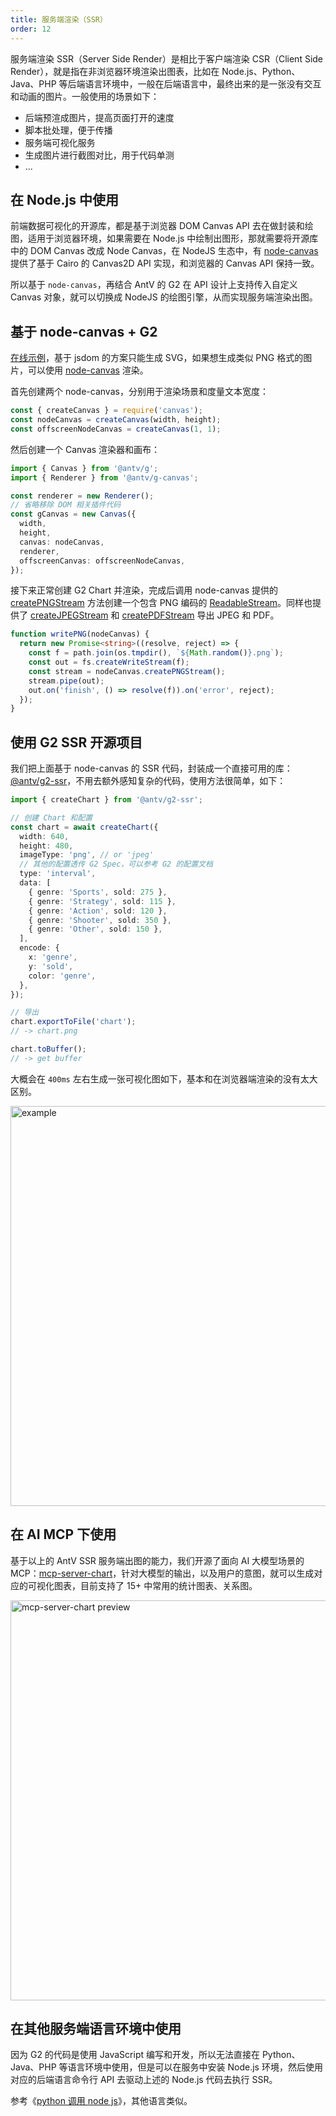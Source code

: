 ```yaml
---
title: 服务端渲染（SSR）
order: 12
---
```


服务端渲染 SSR（Server Side Render）是相比于客户端渲染 CSR（Client Side Render），就是指在非浏览器环境渲染出图表，比如在 Node.js、Python、Java、PHP 等后端语言环境中，一般在后端语言中，最终出来的是一张没有交互和动画的图片。一般使用的场景如下：

- 后端预渲成图片，提高页面打开的速度
- 脚本批处理，便于传播
- 服务端可视化服务
- 生成图片进行截图对比，用于代码单测
- ...

## 在 Node.js 中使用

前端数据可视化的开源库，都是基于浏览器 DOM Canvas API 去在做封装和绘图，适用于浏览器环境，如果需要在 Node.js 中绘制出图形，那就需要将开源库中的 DOM Canvas 改成 Node Canvas，在 NodeJS 生态中，有 [node-canvas](https://github.com/Automattic/node-canvas) 提供了基于 Cairo 的 Canvas2D API 实现，和浏览器的 Canvas API 保持一致。

所以基于 `node-canvas`，再结合 AntV 的 G2 在 API 设计上支持传入自定义 Canvas 对象，就可以切换成 NodeJS 的绘图引擎，从而实现服务端渲染出图。


## 基于 node-canvas + G2

[在线示例](https://stackblitz.com/edit/stackblitz-starters-evrvef?file=index.js)，基于 jsdom 的方案只能生成 SVG，如果想生成类似 PNG 格式的图片，可以使用 [node-canvas](https://github.com/Automattic/node-canvas) 渲染。

首先创建两个 node-canvas，分别用于渲染场景和度量文本宽度：

```ts
const { createCanvas } = require('canvas');
const nodeCanvas = createCanvas(width, height);
const offscreenNodeCanvas = createCanvas(1, 1);
```

然后创建一个 Canvas 渲染器和画布：

```ts
import { Canvas } from '@antv/g';
import { Renderer } from '@antv/g-canvas';

const renderer = new Renderer();
// 省略移除 DOM 相关插件代码
const gCanvas = new Canvas({
  width,
  height,
  canvas: nodeCanvas,
  renderer,
  offscreenCanvas: offscreenNodeCanvas,
});
```

接下来正常创建 G2 Chart 并渲染，完成后调用 node-canvas 提供的 [createPNGStream](https://github.com/Automattic/node-canvas#canvascreatepngstream) 方法创建一个包含 PNG 编码的 [ReadableStream](https://nodejs.org/api/stream.html#stream_class_stream_readable)。同样也提供了 [createJPEGStream](https://github.com/Automattic/node-canvas#canvascreatejpegstream) 和 [createPDFStream](https://github.com/Automattic/node-canvas#canvascreatepdfstream) 导出 JPEG 和 PDF。

```ts
function writePNG(nodeCanvas) {
  return new Promise<string>((resolve, reject) => {
    const f = path.join(os.tmpdir(), `${Math.random()}.png`);
    const out = fs.createWriteStream(f);
    const stream = nodeCanvas.createPNGStream();
    stream.pipe(out);
    out.on('finish', () => resolve(f)).on('error', reject);
  });
}
```


## 使用 G2 SSR 开源项目

我们把上面基于 node-canvas 的 SSR 代码，封装成一个直接可用的库： [@antv/g2-ssr](https://github.com/antvis/g2-extensions/blob/master/ssr/README.md)，不用去额外感知复杂的代码，使用方法很简单，如下：

```ts
import { createChart } from '@antv/g2-ssr';

// 创建 Chart 和配置
const chart = await createChart({
  width: 640,
  height: 480,
  imageType: 'png', // or 'jpeg'
  // 其他的配置透传 G2 Spec，可以参考 G2 的配置文档
  type: 'interval',
  data: [
    { genre: 'Sports', sold: 275 },
    { genre: 'Strategy', sold: 115 },
    { genre: 'Action', sold: 120 },
    { genre: 'Shooter', sold: 350 },
    { genre: 'Other', sold: 150 },
  ],
  encode: {
    x: 'genre',
    y: 'sold',
    color: 'genre',
  },
});

// 导出
chart.exportToFile('chart');
// -> chart.png

chart.toBuffer();
// -> get buffer
```

大概会在 `400ms` 左右生成一张可视化图如下，基本和在浏览器端渲染的没有太大区别。

<img src="https://mdn.alipayobjects.com/huamei_qa8qxu/afts/img/A*XqCnTbkpAkQAAAAAAAAAAAAADmJ7AQ/fmt.webp" width="640" alt="example">


## 在 AI MCP 下使用

基于以上的 AntV SSR 服务端出图的能力，我们开源了面向 AI 大模型场景的 MCP：[mcp-server-chart](https://github.com/antvis/mcp-server-chart)，针对大模型的输出，以及用户的意图，就可以生成对应的可视化图表，目前支持了 15+ 中常用的统计图表、关系图。

<img width="640" alt="mcp-server-chart preview" src="https://mdn.alipayobjects.com/huamei_qa8qxu/afts/img/A*ZlzKQKoJzsYAAAAAAAAAAAAAemJ7AQ/fmt.webp" />


## 在其他服务端语言环境中使用

因为 G2 的代码是使用 JavaScript 编写和开发，所以无法直接在 Python、Java、PHP 等语言环境中使用，但是可以在服务中安装 Node.js 环境，然后使用对应的后端语言命令行 API 去驱动上述的 Node.js 代码去执行 SSR。

参考《[python 调用 node js](https://juejin.cn/s/python%20%E8%B0%83%E7%94%A8%20node%20js)》，其他语言类似。
